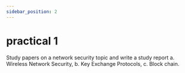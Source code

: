 ```yaml
---
sidebar_position: 2
---
```


# practical 1

Study papers on a network security topic and write a study report
a. Wireless Network Security, 
b. Key Exchange Protocols,
c. Block chain. 